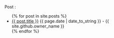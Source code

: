 Post  :
<ul>
  {% for post in site.posts %}
    <li>
      <a href="{{ post.url }}">{{ post.title }}</a>
     {{ page.date | date_to_string }} - {{ site.github.owner_name }}
    </li>
  {% endfor %}
</ul>
